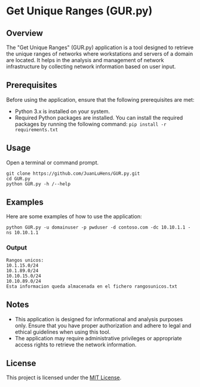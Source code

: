 # Get Unique Ranges (GUR.py)

## Overview
The "Get Unique Ranges" (GUR.py) application is a tool designed to retrieve the unique ranges of networks where workstations and servers of a domain are located. It helps in the analysis and management of network infrastructure by collecting network information based on user input.

## Prerequisites
Before using the application, ensure that the following prerequisites are met:

- Python 3.x is installed on your system.
- Required Python packages are installed. You can install the required packages by running the following command:
        ```
        pip install -r requirements.txt
        ```

## Usage

Open a terminal or command prompt.
```
git clone https://github.com/JuanLuHens/GUR.py.git
cd GUR.py
python GUR.py -h /--help
```

## Examples
Here are some examples of how to use the application:
```
python GUR.py -u domainuser -p pwduser -d contoso.com -dc 10.10.1.1 -ns 10.10.1.1
```
### Output
```
Rangos unicos:
10.1.15.0/24
10.1.89.0/24
10.10.15.0/24
10.10.89.0/24
Esta informacion queda almacenada en el fichero rangosunicos.txt
```
## Notes
- This application is designed for informational and analysis purposes only. Ensure that you have proper authorization and adhere to legal and ethical guidelines when using this tool.
- The application may require administrative privileges or appropriate access rights to retrieve the network information.

## License
This project is licensed under the [MIT License](LICENSE).

